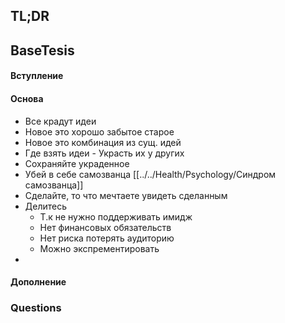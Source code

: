 ## TL;DR

## BaseTesis
#### Вступление


#### Основа
- Все крадут идеи
- Новое это хорошо забытое старое
- Новое это комбинация из сущ. идей
- Где взять идеи - Украсть их у других
- Сохраняйте украденное
- Убей в себе самозванца [[../../Health/Psychology/Синдром самозванца]]
- Сделайте, то что мечтаете увидеть сделанным
- Делитесь
	- Т.к не нужно поддерживать имидж
	- Нет финансовых обязательств
	- Нет риска потерять аудиторию
	- Можно экспрементировать
- 

#### Дополнение

### Questions
